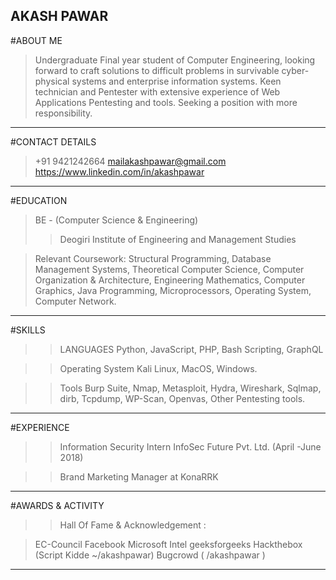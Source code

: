 AKASH PAWAR
------------------------------------------------------------------------------------------
#ABOUT ME

 > Undergraduate Final year student of Computer Engineering, looking forward to craft solutions to difficult problems in survivable cyber-physical systems and enterprise information systems. 
Keen technician and Pentester with extensive experience of Web Applications Pentesting and tools. Seeking a position with more responsibility.

------------------------------------------------------------------------------------------
#CONTACT DETAILS

 > +91 9421242664 
 > mailakashpawar@gmail.com 
 > https://www.linkedin.com/in/akashpawar

------------------------------------------------------------------------------------------
#EDUCATION

 > BE - (Computer Science & Engineering)
 >> Deogiri Institute of Engineering and Management Studies

 > Relevant Coursework: 
 Structural Programming, Database Management Systems, Theoretical Computer Science, Computer Organization & Architecture, Engineering Mathematics, Computer Graphics, Java Programming, Microprocessors, Operating System, Computer Network.

------------------------------------------------------------------------------------------

#SKILLS

>> LANGUAGES
> Python, JavaScript, PHP, Bash Scripting, GraphQL

>> Operating System
> Kali Linux, MacOS, Windows.

>> Tools
> Burp Suite, Nmap, Metasploit, Hydra, Wireshark, Sqlmap, dirb, Tcpdump, WP-Scan, Openvas, Other Pentesting tools.

------------------------------------------------------------------------------------------
#EXPERIENCE 

>> Information Security Intern 
> InfoSec Future Pvt. Ltd. (April -June 2018)

>> Brand Marketing Manager at
> KonaRRK

------------------------------------------------------------------------------------------
#AWARDS & ACTIVITY 

>> Hall Of Fame & Acknowledgement :

> EC-Council
> Facebook
> Microsoft
> Intel
> geeksforgeeks
> Hackthebox (Script Kidde ~/akashpawar) 
> Bugcrowd ( /akashpawar ) 


------------------------------------------------------------------------------------------
